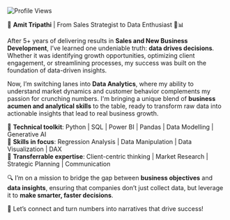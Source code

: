 ![Profile Views](https://komarev.com/ghpvc/?username=AmitTr0318&color=blue)


🌟 **Amit Tripathi** | From Sales Strategist to Data Enthusiast 🧠📊

After 5+ years of delivering results in **Sales and New Business Development**, I’ve learned one undeniable truth: **data drives decisions**. Whether it was identifying growth opportunities, optimizing client engagement, or streamlining processes, my success was built on the foundation of data-driven insights.

Now, I’m switching lanes into **Data Analytics**, where my ability to understand market dynamics and customer behavior complements my passion for crunching numbers. I'm bringing a unique blend of **business acumen and analytical skills** to the table, ready to transform raw data into actionable insights that lead to real business growth.

🔧 **Technical toolkit**: Python | SQL | Power BI | Pandas | Data Modelling | Generative AI  
🎯 **Skills in focus**: Regression Analysis | Data Manipulation | Data Visualization | DAX  
💼 **Transferrable expertise**: Client-centric thinking | Market Research | Strategic Planning | Communication  

🔍 I’m on a mission to bridge the gap between **business objectives** and **data insights**, ensuring that companies don’t just collect data, but leverage it to **make smarter, faster decisions**.

👋 Let’s connect and turn numbers into narratives that drive success!

